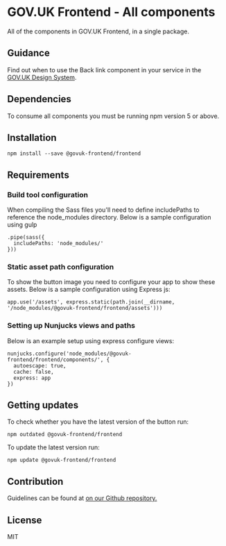 # GOV.UK Frontend - All components

All of the components in GOV.UK Frontend, in a single package.

## Guidance

Find out when to use the Back link component in your service in the [GOV.UK Design System](https://govuk-design-system-production.cloudapps.digital).

## Dependencies

To consume all components you must be running npm version 5 or above.

## Installation

    npm install --save @govuk-frontend/frontend

## Requirements

### Build tool configuration

When compiling the Sass files you'll need to define includePaths to reference the node_modules directory. Below is a sample configuration using gulp

    .pipe(sass({
      includePaths: 'node_modules/'
    }))

### Static asset path configuration

To show the button image you need to configure your app to show these assets. Below is a sample configuration using Express js:

    app.use('/assets', express.static(path.join(__dirname, '/node_modules/@govuk-frontend/frontend/assets')))

### Setting up Nunjucks views and paths

Below is an example setup using express configure views:

    nunjucks.configure('node_modules/@govuk-frontend/frontend/components/', {
      autoescape: true,
      cache: false,
      express: app
    })

## Getting updates

To check whether you have the latest version of the button run:

    npm outdated @govuk-frontend/frontend

To update the latest version run:

    npm update @govuk-frontend/frontend


## Contribution

Guidelines can be found at [on our Github repository.](https://github.com/alphagov/govuk-frontend/blob/master/CONTRIBUTING.md "link to contributing guidelines on our github repository")

## License

MIT

